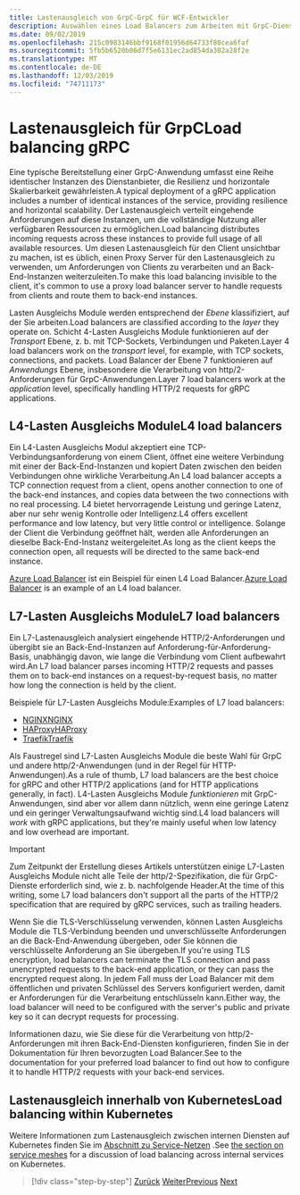 ```yaml
---
title: Lastenausgleich von GrpC-GrpC für WCF-Entwickler
description: Auswählen eines Load Balancers zum Arbeiten mit GrpC-Diensten.
ms.date: 09/02/2019
ms.openlocfilehash: 215c0983146bbf9168f01956d64733f80cea6faf
ms.sourcegitcommit: 5fb5b6520b06d7f5e6131ec2ad854da302a28f2e
ms.translationtype: MT
ms.contentlocale: de-DE
ms.lasthandoff: 12/03/2019
ms.locfileid: "74711173"
---
```

# <a name="load-balancing-grpc"></a><span data-ttu-id="0a5b8-103">Lastenausgleich für GrpC</span><span class="sxs-lookup"><span data-stu-id="0a5b8-103">Load balancing gRPC</span></span>

<span data-ttu-id="0a5b8-104">Eine typische Bereitstellung einer GrpC-Anwendung umfasst eine Reihe identischer Instanzen des Dienstanbieter, die Resilienz und horizontale Skalierbarkeit gewährleisten.</span><span class="sxs-lookup"><span data-stu-id="0a5b8-104">A typical deployment of a gRPC application includes a number of identical instances of the service, providing resilience and horizontal scalability.</span></span> <span data-ttu-id="0a5b8-105">Der Lastenausgleich verteilt eingehende Anforderungen auf diese Instanzen, um die vollständige Nutzung aller verfügbaren Ressourcen zu ermöglichen.</span><span class="sxs-lookup"><span data-stu-id="0a5b8-105">Load balancing distributes incoming requests across these instances to provide full usage of all available resources.</span></span> <span data-ttu-id="0a5b8-106">Um diesen Lastenausgleich für den Client unsichtbar zu machen, ist es üblich, einen Proxy Server für den Lastenausgleich zu verwenden, um Anforderungen von Clients zu verarbeiten und an Back-End-Instanzen weiterzuleiten.</span><span class="sxs-lookup"><span data-stu-id="0a5b8-106">To make this load balancing invisible to the client, it's common to use a proxy load balancer server to handle requests from clients and route them to back-end instances.</span></span>

<span data-ttu-id="0a5b8-107">Lasten Ausgleichs Module werden entsprechend der *Ebene* klassifiziert, auf der Sie arbeiten.</span><span class="sxs-lookup"><span data-stu-id="0a5b8-107">Load balancers are classified according to the *layer* they operate on.</span></span> <span data-ttu-id="0a5b8-108">Schicht 4-Lasten Ausgleichs Module funktionieren auf der *Transport* Ebene, z. b. mit TCP-Sockets, Verbindungen und Paketen.</span><span class="sxs-lookup"><span data-stu-id="0a5b8-108">Layer 4 load balancers work on the *transport* level, for example, with TCP sockets, connections, and packets.</span></span> <span data-ttu-id="0a5b8-109">Load Balancer der Ebene 7 funktionieren auf *Anwendungs* Ebene, insbesondere die Verarbeitung von http/2-Anforderungen für GrpC-Anwendungen.</span><span class="sxs-lookup"><span data-stu-id="0a5b8-109">Layer 7 load balancers work at the *application* level, specifically handling HTTP/2 requests for gRPC applications.</span></span>

## <a name="l4-load-balancers"></a><span data-ttu-id="0a5b8-110">L4-Lasten Ausgleichs Module</span><span class="sxs-lookup"><span data-stu-id="0a5b8-110">L4 load balancers</span></span>

<span data-ttu-id="0a5b8-111">Ein L4-Lasten Ausgleichs Modul akzeptiert eine TCP-Verbindungsanforderung von einem Client, öffnet eine weitere Verbindung mit einer der Back-End-Instanzen und kopiert Daten zwischen den beiden Verbindungen ohne wirkliche Verarbeitung.</span><span class="sxs-lookup"><span data-stu-id="0a5b8-111">An L4 load balancer accepts a TCP connection request from a client, opens another connection to one of the back-end instances, and copies data between the two connections with no real processing.</span></span> <span data-ttu-id="0a5b8-112">L4 bietet hervorragende Leistung und geringe Latenz, aber nur sehr wenig Kontrolle oder Intelligenz.</span><span class="sxs-lookup"><span data-stu-id="0a5b8-112">L4 offers excellent performance and low latency, but very little control or intelligence.</span></span> <span data-ttu-id="0a5b8-113">Solange der Client die Verbindung geöffnet hält, werden alle Anforderungen an dieselbe Back-End-Instanz weitergeleitet.</span><span class="sxs-lookup"><span data-stu-id="0a5b8-113">As long as the client keeps the connection open, all requests will be directed to the same back-end instance.</span></span>

 <span data-ttu-id="0a5b8-114">[Azure Load Balancer](https://azure.microsoft.com/services/load-balancer/) ist ein Beispiel für einen L4 Load Balancer.</span><span class="sxs-lookup"><span data-stu-id="0a5b8-114">[Azure Load Balancer](https://azure.microsoft.com/services/load-balancer/) is an example of an L4 load balancer.</span></span>

## <a name="l7-load-balancers"></a><span data-ttu-id="0a5b8-115">L7-Lasten Ausgleichs Module</span><span class="sxs-lookup"><span data-stu-id="0a5b8-115">L7 load balancers</span></span>

<span data-ttu-id="0a5b8-116">Ein L7-Lastenausgleich analysiert eingehende HTTP/2-Anforderungen und übergibt sie an Back-End-Instanzen auf Anforderung-für-Anforderung-Basis, unabhängig davon, wie lange die Verbindung vom Client aufbewahrt wird.</span><span class="sxs-lookup"><span data-stu-id="0a5b8-116">An L7 load balancer parses incoming HTTP/2 requests and passes them on to back-end instances on a request-by-request basis, no matter how long the connection is held by the client.</span></span>

<span data-ttu-id="0a5b8-117">Beispiele für L7-Lasten Ausgleichs Module:</span><span class="sxs-lookup"><span data-stu-id="0a5b8-117">Examples of L7 load balancers:</span></span>

- [<span data-ttu-id="0a5b8-118">NGINX</span><span class="sxs-lookup"><span data-stu-id="0a5b8-118">NGINX</span></span>](https://www.nginx.com/)
- [<span data-ttu-id="0a5b8-119">HAProxy</span><span class="sxs-lookup"><span data-stu-id="0a5b8-119">HAProxy</span></span>](https://www.haproxy.com/)
- [<span data-ttu-id="0a5b8-120">Traefik</span><span class="sxs-lookup"><span data-stu-id="0a5b8-120">Traefik</span></span>](https://traefik.io/)

<span data-ttu-id="0a5b8-121">Als Faustregel sind L7-Lasten Ausgleichs Module die beste Wahl für GrpC und andere http/2-Anwendungen (und in der Regel für HTTP-Anwendungen).</span><span class="sxs-lookup"><span data-stu-id="0a5b8-121">As a rule of thumb, L7 load balancers are the best choice for gRPC and other HTTP/2 applications (and for HTTP applications generally, in fact).</span></span> <span data-ttu-id="0a5b8-122">L4-Lasten Ausgleichs Module *funktionieren* mit GrpC-Anwendungen, sind aber vor allem dann nützlich, wenn eine geringe Latenz und ein geringer Verwaltungsaufwand wichtig sind.</span><span class="sxs-lookup"><span data-stu-id="0a5b8-122">L4 load balancers will *work* with gRPC applications, but they're mainly useful when low latency and low overhead are important.</span></span>

> [!IMPORTANT]
> <span data-ttu-id="0a5b8-123">Zum Zeitpunkt der Erstellung dieses Artikels unterstützen einige L7-Lasten Ausgleichs Module nicht alle Teile der http/2-Spezifikation, die für GrpC-Dienste erforderlich sind, wie z. b. nachfolgende Header.</span><span class="sxs-lookup"><span data-stu-id="0a5b8-123">At the time of this writing, some L7 load balancers don't support all the parts of the HTTP/2 specification that are required by gRPC services, such as trailing headers.</span></span>

<span data-ttu-id="0a5b8-124">Wenn Sie die TLS-Verschlüsselung verwenden, können Lasten Ausgleichs Module die TLS-Verbindung beenden und unverschlüsselte Anforderungen an die Back-End-Anwendung übergeben, oder Sie können die verschlüsselte Anforderung an Sie übergeben.</span><span class="sxs-lookup"><span data-stu-id="0a5b8-124">If you're using TLS encryption, load balancers can terminate the TLS connection and pass unencrypted requests to the back-end application, or they can pass the encrypted request along.</span></span> <span data-ttu-id="0a5b8-125">In jedem Fall muss der Load Balancer mit dem öffentlichen und privaten Schlüssel des Servers konfiguriert werden, damit er Anforderungen für die Verarbeitung entschlüsseln kann.</span><span class="sxs-lookup"><span data-stu-id="0a5b8-125">Either way, the load balancer will need to be configured with the server's public and private key so it can decrypt requests for processing.</span></span>

<span data-ttu-id="0a5b8-126">Informationen dazu, wie Sie diese für die Verarbeitung von http/2-Anforderungen mit ihren Back-End-Diensten konfigurieren, finden Sie in der Dokumentation für Ihren bevorzugten Load Balancer.</span><span class="sxs-lookup"><span data-stu-id="0a5b8-126">See to the documentation for your preferred load balancer to find out how to configure it to handle HTTP/2 requests with your back-end services.</span></span>

## <a name="load-balancing-within-kubernetes"></a><span data-ttu-id="0a5b8-127">Lastenausgleich innerhalb von Kubernetes</span><span class="sxs-lookup"><span data-stu-id="0a5b8-127">Load balancing within Kubernetes</span></span>

<span data-ttu-id="0a5b8-128">Weitere Informationen zum Lastenausgleich zwischen internen Diensten auf Kubernetes finden Sie im [Abschnitt zu Service-Netzen](service-mesh.md) .</span><span class="sxs-lookup"><span data-stu-id="0a5b8-128">See [the section on service meshes](service-mesh.md) for a discussion of load balancing across internal services on Kubernetes.</span></span>

>[!div class="step-by-step"]
><span data-ttu-id="0a5b8-129">[Zurück](service-mesh.md)
>[Weiter](application-performance-management.md)</span><span class="sxs-lookup"><span data-stu-id="0a5b8-129">[Previous](service-mesh.md)
[Next](application-performance-management.md)</span></span>
